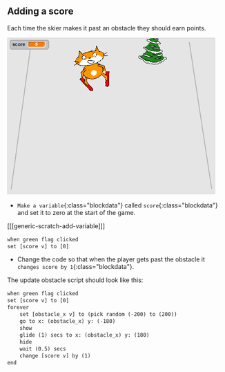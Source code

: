 ## Adding a score

Each time the skier makes it past an obstacle they should earn points.

![score](images/score.png)

+ `Make a variable`{:class="blockdata"} called `score`{:class="blockdata"} and set it to zero at the start of the game.

[[[generic-scratch-add-variable]]]

```blocks
when green flag clicked
set [score v] to [0]
```

+ Change the code so that when the player gets past the obstacle it `changes score by 1`{:class="blockdata"}.

The update obstacle script should look like this:

```blocks
when green flag clicked
set [score v] to [0]
forever 
    set [obstacle_x v] to (pick random (-200) to (200))
    go to x: (obstacle_x) y: (-180)
    show
    glide (1) secs to x: (obstacle_x) y: (180)
    hide
    wait (0.5) secs
    change [score v] by (1)
end
```
